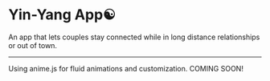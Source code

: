 # Yin-Yang App☯️
An app that lets couples stay connected while in long distance relationships or out of town.
<hr>
Using anime.js for fluid animations and customization.
COMING SOON!

